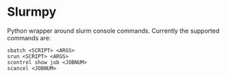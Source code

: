 
# Slurmpy


Python wrapper around slurm console commands. Currently the supported commands are:

    sbatch <SCRIPT> <ARGS>
    srun <SCRIPT> <ARGS>
    scontrol show job <JOBNUM>
    scancel <JOBNUM>

